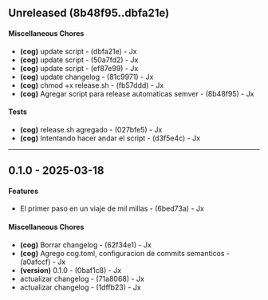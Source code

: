 ## Unreleased (8b48f95..dbfa21e)
#### Miscellaneous Chores
- **(cog)** update script - (dbfa21e) - Jx
- **(cog)** update script - (50a7fd2) - Jx
- **(cog)** update script - (ef87e99) - Jx
- **(cog)** update changelog - (81c9971) - Jx
- **(cog)** chmod +x release.sh - (fb57ddd) - Jx
- **(cog)** Agregar script para release automaticas semver - (8b48f95) - Jx
#### Tests
- **(cog)** release.sh agregado - (027bfe5) - Jx
- **(cog)** Intentando hacer andar el script - (d3f5e4c) - Jx

- - -

## 0.1.0 - 2025-03-18
#### Features
- El primer paso en un viaje de mil millas - (6bed73a) - Jx
#### Miscellaneous Chores
- **(cog)** Borrar changelog - (62f34e1) - Jx
- **(cog)** Agrego cog.toml, configuracion de commits semanticos - (a0afccf) - Jx
- **(version)** 0.1.0 - (0baf1c8) - Jx
- actualizar changelog - (71a8068) - Jx
- actualizar changelog - (1dffb23) - Jx


